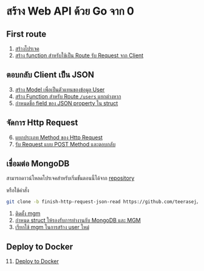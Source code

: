 
# สร้าง Web API ด้วย Go จาก 0

## First route

1. [สร้างโปรเจค](1-go-mod-and-main.md) 
2. [สร้าง function สำหรับใช้เป็น Route รับ Request จาก Client](2-create-route-for-helloworld.md) 

## ตอบกลับ Client เป็น JSON

3. [สร้าง Model เพื่อเป็นตัวแทนของข้อมูล User](3-create-model.md)
4. [สร้าง Function สำหรับ Route `/users` แยกต่างหาก](4-user-route.md)
5. [กำหนดชื่อ field ของ JSON property ใน struct](5-define-json-property-name.md)

## จัดการ Http Request

6. [แยกประเภท Method ของ Http Request](6-identify-http-method.md) 
7. [รับ Request แบบ POST Method และตอบกลับ](7-manage-post-method.md)

## เชื่อมต่อ MongoDB 

สามารถดาวน์โหลดโปรเจคสำหรับเริ่มขั้นตอนนี้ได้จาก [repository](https://github.com/teerasej/go-simple-web-api-try-out/tree/finish-http-request-json-read)

หรือใช้คำสั่ง

```bash
git clone -b finish-http-request-json-read https://github.com/teerasej/go-simple-web-api-try-out
```

1. [ติดตั้ง mgm](8-go-get-mgm.md)
2. [กำหนด struct ให้รองรับการทำงานกับ MongoDB และ MGM](9-define-model-for-mongo.md)
3.  [เรียกใช้ mgm ในการสร้าง user ใหม่](10-create-new-user-in-route.md)

## Deploy to Docker 

11. [Deploy to Docker](11-deploy-to-docker.md)
